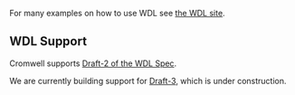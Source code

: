 For many examples on how to use WDL see [the WDL site](https://github.com/openwdl/wdl#getting-started-with-wdl).

## WDL Support

Cromwell supports [Draft-2 of the WDL Spec](https://github.com/openwdl/wdl/blob/master/versions/draft-2/SPEC.md).

We are currently building support for [Draft-3](https://github.com/openwdl/wdl/tree/master/versions/draft-3), which is under construction.